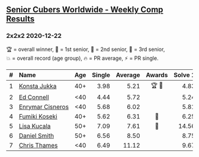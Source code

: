 <style>table {white-space: nowrap;}</style>

## [Senior Cubers Worldwide - Weekly Comp Results](/scw-comp/results/)
### 2x2x2 2020-12-22

<span style="white-space: nowrap;">🏆 = overall winner</span>, <span style="white-space: nowrap;">🥇 = 1st senior</span>, <span style="white-space: nowrap;">🥈 = 2nd senior</span>, <span style="white-space: nowrap;">🥉 = 3rd senior</span>, <span style="white-space: nowrap;">💥 = overall record (age group)</span>, <span style="white-space: nowrap;">🔥 = PR average</span>, <span style="white-space: nowrap;">⚡ = PR single</span>.

| # | Name | Age | Single | Average | Awards | Solve 1 | Solve 2 | Solve 3 | Solve 4 | Solve 5 | Video |
| :--: | :-- | :--: | --: | --: | :--: | --: | --: | --: | --: | --: | :-- |
| 1 | [Konsta Jukka](../../persons/konsta_jukka/222.md) | 40+ | 3.98 | 5.21 | 🏆 🥇 | 4.83 | 4.89 | 3.98 | 5.92 | 5.96 | [Desktop](https://www.facebook.com/events/758481858355136/permalink/762453947957927) / [Mobile](https://m.facebook.com/events/758481858355136?view=permalink&id=762453947957927) |
| 2 | [Ed Connell](../../persons/ed_connell/222.md) | <40 | 4.44 | 5.72 |  | 5.24 | 6.73 | 5.18 | 6.94 | 4.44 | [Desktop](https://www.facebook.com/events/758481858355136/permalink/762336554636333) / [Mobile](https://m.facebook.com/events/758481858355136?view=permalink&id=762336554636333) |
| 3 | [Enrymar Cisneros](../../persons/enrymar_cisneros/222.md) | <40 | 5.68 | 6.02 |  | 5.81 | 6.16 | 6.76 | 6.10 | 5.68 | [Desktop](https://www.facebook.com/events/758481858355136/permalink/762671977936124) / [Mobile](https://m.facebook.com/events/758481858355136?view=permalink&id=762671977936124) |
| 4 | [Fumiki Koseki](../../persons/fumiki_koseki/222.md) | 40+ | 5.62 | 6.31 | 🥈 | 6.25 | 5.81 | 6.88 | 8.30 | 5.62 | [Desktop](https://www.facebook.com/events/758481858355136/permalink/762141371322518) / [Mobile](https://m.facebook.com/events/758481858355136?view=permalink&id=762141371322518) |
| 5 | [Lisa Kucala](../../persons/lisa_kucala/222.md) | 50+ | 7.09 | 7.61 | 🥉 | 14.56 | 8.31 | 7.33 | 7.20 | 7.09 | [Desktop](https://www.facebook.com/events/758481858355136/permalink/762610781275577) / [Mobile](https://m.facebook.com/events/758481858355136?view=permalink&id=762610781275577) |
| 6 | [Daniel Smith](../../persons/daniel_smith/222.md) | 50+ | 6.56 | 8.50 |  | 8.75 | 11.64 | 6.80 | 9.96 | 6.56 | [Desktop](https://www.facebook.com/events/415132489930417/permalink/420037636106569) / [Mobile](https://m.facebook.com/events/415132489930417?view=permalink&id=420037636106569) |
| 7 | [Chris Thames](../../persons/chris_thames/222.md) | <40 | 6.49 | 11.12 |  | 9.67 | 6.49 | 17.28 | 15.72 | 7.96 | [Desktop](https://www.facebook.com/events/758481858355136/permalink/762019234668065) / [Mobile](https://m.facebook.com/events/758481858355136?view=permalink&id=762019234668065) |

<!-- Global site tag (gtag.js) - Google Analytics -->
<script async src="https://www.googletagmanager.com/gtag/js?id=UA-86348435-3"></script>
<script>window.dataLayer = window.dataLayer || []; function gtag() {dataLayer.push(arguments);} gtag('js', new Date()); gtag('config', 'UA-86348435-3');</script>
